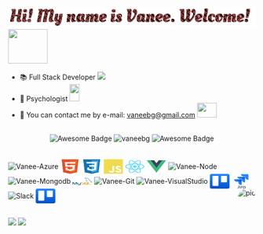 
  <img src="https://github.com/vaneebg/vaneebg/blob/main/imgreadme.gif"><br/><img height="70" width="80" src="https://media0.giphy.com/media/K3kUpFhGsRhw93MQdq/giphy.gif?cid=ecf05e47w34sg34xaowg1f2zvvyhgeb89desxxq1r6vuezk1&rid=giphy.gif&ct=s">
 


- 📚 Full Stack Developer <img src="https://media.giphy.com/media/WUlplcMpOCEmTGBtBW/giphy.gif" width="30">
- 📔 Psychologist <img height="35" width="20" src="https://media.giphy.com/media/7OKOHprlLF2CG4jxw6/giphy.gif">
- 📩 You can contact me by e-mail: vaneebg@gmail.com <img height="30" width="40" src="https://media.giphy.com/media/mRqMnL2Yp4Z9apds6Q/giphy.gif">
<div align="center">
 
  </br>
  
  
 

 </div>
 <div align="center">
  <img src="https://cdn.rawgit.com/sindresorhus/awesome/d7305f38d29fed78fa85652e3a63e154dd8e8829/media/badge.svg" alt="Awesome Badge"/>
<img src="https://komarev.com/ghpvc/?username=vaneebg " alt="vaneebg" />
<img src="https://cdn.rawgit.com/sindresorhus/awesome/d7305f38d29fed78fa85652e3a63e154dd8e8829/media/badge.svg" alt="Awesome Badge"/>
 </div>
 
 </br>
 
 <div align="center">

  </div>




  
  

</div>
<div style="display: inline_block"><br>
    <img align="center" alt="Vanee-Azure" height="30" width="30" src="https://cdn.icon-icons.com/icons2/2699/PNG/512/microsoft_azure_logo_icon_170956.png">
  <img align="center" alt="Vanee-HTML" height="30" width="40" src="https://raw.githubusercontent.com/devicons/devicon/master/icons/html5/html5-original.svg">
  <img align="center" alt="Vanee-CSS" height="30" width="40" src="https://raw.githubusercontent.com/devicons/devicon/master/icons/css3/css3-original.svg">
  <img align="center" alt="Vanee-Js" height="30" width="40" src="https://raw.githubusercontent.com/devicons/devicon/master/icons/javascript/javascript-plain.svg">
  <img align="center" alt="Vanee-React" height="30" width="40" src="https://raw.githubusercontent.com/devicons/devicon/master/icons/react/react-original.svg">
   <img align="center" alt="Vanee-Vue" height="30" width="40" src="https://github.com/devicons/devicon/blob/v2.16.0/icons/vuejs/vuejs-original.svg">
  <img align="center" alt="Vanee-Node" height="30" width="40" src="https://cdn.jsdelivr.net/gh/devicons/devicon/icons/nodejs/nodejs-original.svg">
  <img align="center" alt="Vanee-Mongodb" height="30" width="40" src="https://cdn.jsdelivr.net/gh/devicons/devicon/icons/mongodb/mongodb-original-wordmark.svg">
   <img align="center" alt="Vanee-mysql" height="30" width="40" src="https://github.com/devicons/devicon/blob/v2.16.0/icons/mysql/mysql-original-wordmark.svg">
  <img align="center" alt="Vanee-Git" height="30" width="40" src="https://cdn.jsdelivr.net/gh/devicons/devicon/icons/git/git-original.svg">
  <img align="center" alt="Vanee-VisualStudio" height="30" width="40" src="https://cdn.jsdelivr.net/gh/devicons/devicon/icons/visualstudio/visualstudio-plain.svg">
  <img align="center" alt="Vanee-Trello" height="30" width="40" src="https://github.com/devicons/devicon/blob/v2.16.0/icons/trello/trello-original.svg">
   <img align="center" alt="Vanee-Jira" height="30" width="40" src="https://github.com/devicons/devicon/blob/v2.16.0/icons/jira/jira-original-wordmark.svg">
  <img align="center" alt="Slack" height="30" width="40" src="https://cdn.jsdelivr.net/gh/devicons/devicon/icons/slack/slack-original.svg">
   <img align="center" alt="Teams" height="30" width="40" src="https://github.com/devicons/devicon/blob/v2.16.0/icons/trello/trello-original.svg">

  <img align="right" alt="pic" height="150" style="border-radius:60px;" src='https://avataaars.io/?avatarStyle=Circle&topType=LongHairStraight&accessoriesType=Blank&hairColor=Blonde&facialHairType=Blank&clotheType=BlazerSweater&eyeType=Wink&eyebrowType=RaisedExcited&mouthType=Smile&skinColor=Light'/>

</div>

                       
##

  <a href = "mailto:vaneebg@gmail.com" target="_blank"><img src="https://img.shields.io/badge/Gmail-D14836?style=for-the-badge&logo=gmail&logoColor=white" target="_blank"></a>
    <a href="https://www.linkedin.com/in/vanesa-b-a59b6a230/" target="_blank"><img src="https://img.shields.io/badge/-LinkedIn-%230077B5?style=for-the-badge&logo=linkedin&logoColor=white" target="_blank"></a> 
